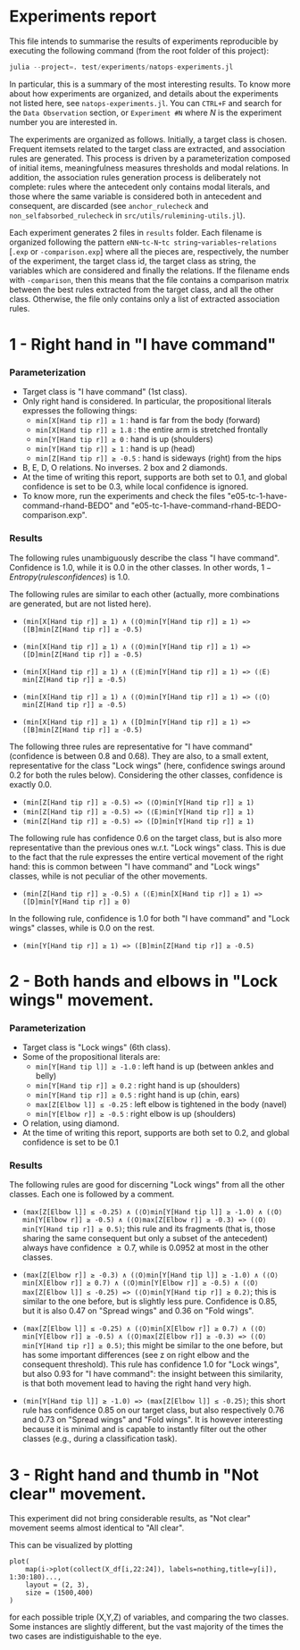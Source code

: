 # Experiments report
This file intends to summarise the results of experiments reproducible by executing the following command (from the root folder of this project):
```julia
julia --project=. test/experiments/natops-experiments.jl
```

In particular, this is a summary of the most interesting results. To know more about how experiments are organized, and details about the experiments not listed here, see ```natops-experiments.jl```. You can ```CTRL+F``` and search for the ```Data Observation``` section, or ```Experiment #N``` where $N$ is the experiment number you are interested in.

The experiments are organized as follows.
Initially, a target class is chosen.
Frequent itemsets related to the target class are extracted, and association rules are generated.
This process is driven by a parameterization composed of initial items, meaningfulness measures thresholds and modal relations. In addition, the association rules generation process is deliberately not complete: rules where the antecedent only contains modal literals, and those where the same variable is considered both in antecedent and consequent, are discarded (see ```anchor_rulecheck``` and ```non_selfabsorbed_rulecheck``` in ```src/utils/rulemining-utils.jl```).

Each experiment generates 2 files in ```results``` folder.
Each filename is organized following the pattern
```eNN```-```tc-N```-```tc string```-```variables```-```relations``` [```.exp``` or ```-comparison.exp```]
where all the pieces are, respectively, the number of the experiment, the target class id, the target class as string, the variables which are considered and finally the relations.
If the filename ends with ```-comparison```, then this means that the file contains a comparison matrix between the best rules extracted from the target class, and all the other class.
Otherwise, the file only contains only a list of extracted association rules.

# 1 - Right hand in "I have command"

### Parameterization
- Target class is "I have command" (1st class).
- Only right hand is considered. In particular, the propositional literals expresses the following things:
    * ```min[X[Hand tip r]] ≥ 1``` : hand is far from the body (forward)
    * ```min[X[Hand tip r]] ≥ 1.8``` : the entire arm is stretched frontally
    * ```min[Y[Hand tip r]] ≥ 0``` : hand is up (shoulders)
    * ```min[Y[Hand tip r]] ≥ 1``` : hand is up (head)
    * ```min[Z[Hand tip r]] ≥ -0.5``` : hand is sideways (right) from the hips
- B, E, D, O relations. No inverses. 2 box and 2 diamonds.
- At the time of writing this report, supports are both set to $0.1$, and global confidence is set to be $0.3$, while local confidence is ignored.
- To know more, run the experiments and check the files "e05-tc-1-have-command-rhand-BEDO" and "e05-tc-1-have-command-rhand-BEDO-comparison.exp".

### Results
The following rules unambiguously describe the class "I have command".
Confidence is 1.0, while it is 0.0 in the other classes.
In other words, $1-Entropy(rules confidences)$ is 1.0.

The following rules are similar to each other (actually, more combinations are generated, but are not listed here).

- ```(min[X[Hand tip r]] ≥ 1) ∧ (⟨O⟩min[Y[Hand tip r]] ≥ 1) => ([B]min[Z[Hand tip r]] ≥ -0.5)```

- ```(min[X[Hand tip r]] ≥ 1) ∧ (⟨O⟩min[Y[Hand tip r]] ≥ 1) => ([D]min[Z[Hand tip r]] ≥ -0.5)```

- ```(min[X[Hand tip r]] ≥ 1) ∧ (⟨E⟩min[Y[Hand tip r]] ≥ 1) => (⟨E⟩min[Z[Hand tip r]] ≥ -0.5)```

- ```(min[X[Hand tip r]] ≥ 1) ∧ (⟨O⟩min[Y[Hand tip r]] ≥ 1) => (⟨O⟩min[Z[Hand tip r]] ≥ -0.5)```

- ```(min[X[Hand tip r]] ≥ 1) ∧ ([D]min[Y[Hand tip r]] ≥ 1) => ([B]min[Z[Hand tip r]] ≥ -0.5)```

The following three rules are representative for "I have command" (confidence is between $0.8$ and $0.68$). They are also, to a small extent, representative for the class "Lock wings" (here, confidence swings around $0.2$ for both the rules below). Considering the other classes, confidence is exactly $0.0$.

- ```(min[Z[Hand tip r]] ≥ -0.5) => (⟨O⟩min[Y[Hand tip r]] ≥ 1)```
- ```(min[Z[Hand tip r]] ≥ -0.5) => (⟨E⟩min[Y[Hand tip r]] ≥ 1)```
- ```(min[Z[Hand tip r]] ≥ -0.5) => ([D]min[Y[Hand tip r]] ≥ 1)```

The following rule has confidence $0.6$ on the target class, but is also more representative than the previous ones w.r.t. "Lock wings" class. This is due to the fact that the rule expresses the entire vertical movement of the right hand: this is common between "I have command" and "Lock wings" classes, while is not peculiar of the other movements. 

- ```(min[Z[Hand tip r]] ≥ -0.5) ∧ (⟨E⟩min[X[Hand tip r]] ≥ 1) => ([D]min[Y[Hand tip r]] ≥ 0)```

In the following rule, confidence is $1.0$ for both "I have command" and "Lock wings" classes, while is $0.0$ on the rest.

- ```(min[Y[Hand tip r]] ≥ 1) => ([B]min[Z[Hand tip r]] ≥ -0.5)```

# 2 - Both hands and elbows in "Lock wings" movement.

### Parameterization
- Target class is "Lock wings" (6th class).
- Some of the propositional literals are:
    * ```min[Y[Hand tip l]] ≥ -1.0``` : left hand is up (between ankles and belly)
    * ```min[Y[Hand tip r]] ≥ 0.2``` : right hand is up (shoulders)
    * ```min[Y[Hand tip r]] ≥ 0.5``` : right hand is up (chin, ears)
    * ```max[Z[Elbow l]] ≤ -0.25``` : left elbow is tightened in the body (navel)
    * ```min[Y[Elbow r]] ≥ -0.5``` : right elbow is  up (shoulders)
- O relation, using diamond.
- At the time of writing this report, supports are both set to $0.2$, and global confidence is set to be $0.1$

### Results

The following rules are good for discerning "Lock wings" from all the other classes. Each one is followed by a comment.

- ```(max[Z[Elbow l]] ≤ -0.25) ∧ (⟨O⟩min[Y[Hand tip l]] ≥ -1.0) ∧ (⟨O⟩min[Y[Elbow r]] ≥ -0.5) ∧ (⟨O⟩max[Z[Elbow r]] ≥ -0.3) => (⟨O⟩min[Y[Hand tip r]] ≥ 0.5)```; this rule and its fragments (that is, those sharing the same consequent but only a subset of the antecedent) always have confidence $\geq 0.7$, while is $0.0952$ at most in the other classes.

- ```(max[Z[Elbow r]] ≥ -0.3) ∧ (⟨O⟩min[Y[Hand tip l]] ≥ -1.0) ∧ (⟨O⟩min[X[Elbow r]] ≥ 0.7) ∧ (⟨O⟩min[Y[Elbow r]] ≥ -0.5) ∧ (⟨O⟩max[Z[Elbow l]] ≤ -0.25) => (⟨O⟩min[Y[Hand tip r]] ≥ 0.2)```; this is similar to the one before, but is slightly less pure. Confidence is $0.85$, but it is also $0.47$ on "Spread wings" and $0.36$ on "Fold wings".

- ```(max[Z[Elbow l]] ≤ -0.25) ∧ (⟨O⟩min[X[Elbow r]] ≥ 0.7) ∧ (⟨O⟩min[Y[Elbow r]] ≥ -0.5) ∧ (⟨O⟩max[Z[Elbow r]] ≥ -0.3) => (⟨O⟩min[Y[Hand tip r]] ≥ 0.5)```; this might be similar to the one before, but has some important differences (see z on right elbow and the consequent threshold). This rule has confidence $1.0$ for "Lock wings", but also $0.93$ for "I have command": the insight between this similarity, is that both movement lead to having the right hand very high.

- ```(min[Y[Hand tip l]] ≥ -1.0) => (max[Z[Elbow l]] ≤ -0.25)```; this short rule has confidence $0.85$ on our target class, but also respectively $0.76$ and $0.73$ on "Spread wings" and "Fold wings". It is however interesting because it is minimal and is capable to instantly filter out the other classes (e.g., during a classification task).

# 3 - Right hand and thumb in "Not clear" movement.

This experiment did not bring considerable results, as "Not clear" movement seems almost identical to "All clear".

This can be visualized by plotting

```
plot(
    map(i->plot(collect(X_df[i,22:24]), labels=nothing,title=y[i]), 1:30:180)...,
    layout = (2, 3),
    size = (1500,400)
)
```

for each possible triple (X,Y,Z) of variables, and comparing the two classes. Some instances are slightly different, but the vast majority of the times the two cases are indistiguishable to the eye.